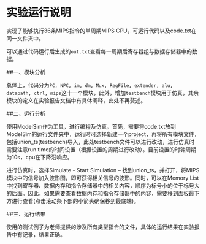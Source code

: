 # 实验运行说明

实现了能够执行36条MIPS指令的单周期MIPS CPU，可运行代码以及code.txt在同一文件夹中。

可以通过代码运行后生成的`out.txt`查看每一周期后寄存器组与数据存储器中的数据。

##一、模块分析

总体上，代码分为`PC, NPC, im, dm, Mux, RegFile, extender, alu, datapath, ctrl, mips`这十一个模块，此外，增加`testbench`模块用于仿真，其余模块的定义在实验报告文档中有具体阐释，此处不再赘述。

##二、运行分析

使用ModelSim作为工具，进行编程及仿真。首先，需要将code.txt放到ModelSim的运行文件夹中，运行时可选择新建一个project，再将所有模块文件，包括union_ts(testbench)导入，此处testbench文件可以进行改动，进行仿真时需要注意run time的时间设置（根据设置的周期进行改动）。目前设置的时钟周期为10s，cpu在下降沿响应。

进行仿真时，选择Simulate - Start Simulation – 找到union_ts，并打开，将MIPS模块中的信号加入波形图，即可获得相关信号的波形。同时，可以在Memory List中找到寄存器、数据内存和指令存储器中的相关内容，顺序为标号小的位于标号大的后面。因此，如果需要查看数据内存和指令存储器中的内容，需要移到面板最下方进行查看(点击滚动条下部的小箭头确保移到最底端)。

##三、运行结果

使用的测试例子为老师提供的涉及所有类型指令的文件，具体的运行结果在实验报告中有记录，结果正确。